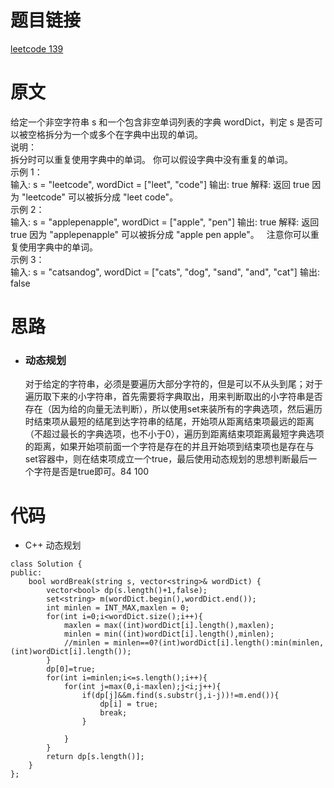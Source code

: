 # 题目链接
[leetcode 139](https://leetcode-cn.com/problems/word-break/)

# 原文
给定一个非空字符串 s 和一个包含非空单词列表的字典 wordDict，判定 s 是否可以被空格拆分为一个或多个在字典中出现的单词。  
说明：  
拆分时可以重复使用字典中的单词。
你可以假设字典中没有重复的单词。  
示例 1：  
输入: s = "leetcode", wordDict = ["leet", "code"]
输出: true
解释: 返回 true 因为 "leetcode" 可以被拆分成 "leet code"。  
示例 2：  
输入: s = "applepenapple", wordDict = ["apple", "pen"]
输出: true
解释: 返回 true 因为 "applepenapple" 可以被拆分成 "apple pen apple"。
     注意你可以重复使用字典中的单词。  
示例 3：  
输入: s = "catsandog", wordDict = ["cats", "dog", "sand", "and", "cat"]
输出: false

# 思路
- ### **动态规划**
  对于给定的字符串，必须是要遍历大部分字符的，但是可以不从头到尾；对于遍历取下来的小字符串，首先需要将字典取出，用来判断取出的小字符串是否存在（因为给的向量无法判断），所以使用set来装所有的字典选项，然后遍历时结束项从最短的结尾到达字符串的结尾，开始项从距离结束项最远的距离（不超过最长的字典选项，也不小于0），遍历到距离结束项距离最短字典选项的距离，如果开始项前面一个字符是存在的并且开始项到结束项也是存在与set容器中，则在结束项成立一个true，最后使用动态规划的思想判断最后一个字符是否是true即可。84 100

# 代码
- C++ 动态规划
```
class Solution {
public:
    bool wordBreak(string s, vector<string>& wordDict) {
        vector<bool> dp(s.length()+1,false);
        set<string> m(wordDict.begin(),wordDict.end());
        int minlen = INT_MAX,maxlen = 0;
        for(int i=0;i<wordDict.size();i++){
            maxlen = max((int)wordDict[i].length(),maxlen);
            minlen = min((int)wordDict[i].length(),minlen);
            //minlen = minlen==0?(int)wordDict[i].length():min(minlen,(int)wordDict[i].length());
        }
        dp[0]=true;
        for(int i=minlen;i<=s.length();i++){
            for(int j=max(0,i-maxlen);j<i;j++){
                if(dp[j]&&m.find(s.substr(j,i-j))!=m.end()){
                    dp[i] = true;
                    break;
                }

            }
        }
        return dp[s.length()];
    }
};
```
